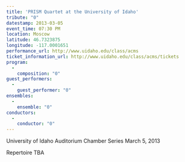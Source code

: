 ```yaml
---
title: 'PRISM Quartet at the University of Idaho'
tribute: "0"
datestamp: 2013-03-05
event_time: 07:30 PM
location: Moscow
latitude: 46.7323875
longitude: -117.0001651
performance_url: http://www.uidaho.edu/class/acms
ticket_information_url: http://www.uidaho.edu/class/acms/tickets
program: 
  -
    composition: "0"
guest_performers: 
  -
    guest_performer: "0"
ensembles: 
  -
    ensemble: "0"
conductors: 
  -
    conductor: "0"
---
```

University of Idaho
Auditorium Chamber Series
March 5, 2013

Repertoire TBA